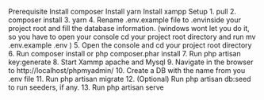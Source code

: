 Prerequisite
	Install composer
	Install yarn
	Install xampp
	Setup
	1. pull
	2. composer install
	3. yarn
	4. Rename .env.example file to .envinside your project root and fill the database information. (windows wont let you do it, so you have to open your console cd your project root directory and run mv .env.example .env )
	5. Open the console and cd your project root directory
	6. Run composer install or php composer.phar install
	7. Run php artisan key:generate
	8. Start Xammp apache and Mysql
	9. Navigate in the browser to http://localhost/phpmyadmin/
	10. Create a DB with the name from you .env file
	11. Run php artisan migrate
	12. (Optional) Run php artisan db:seed to run seeders, if any.
	13. Run php artisan serve
